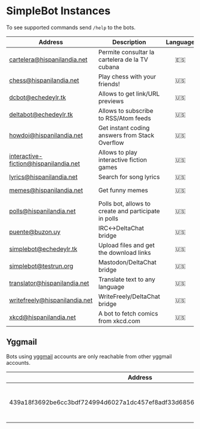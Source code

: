 # SimpleBot Instances

To see supported commands send `/help` to the bots.

| Address                     | Description                                            | Language | Availability | Plugins | Administrator |
| --------------------------- | ------------------------------------------------------ | :------: | :----------: | ------- | ------------- |
| cartelera@hispanilandia.net | Permite consultar la cartelera de la TV cubana         | 🇪🇸 | 24h | [simplebot_cartv] | [adbenitez] |
| chess@hispanilandia.net     | Play chess with your friends!                          | 🇺🇸 | 24h | [simplebot_chess] | [adbenitez] |
| dcbot@echedeylr.tk          | Allows to get link/URL previews                        | 🇺🇸 | 24h | [simplebot_instantview], custom scripts | [adbenitez] |
| deltabot@echedeylr.tk       | Allows to subscribe to RSS/Atom feeds                  | 🇺🇸 | 24h | [simplebot_feeds] | [adbenitez] |
| howdoi@hispanilandia.net    | Get instant coding answers from Stack Overflow         | 🇺🇸 | 24h | [simplebot_howdoi]| [adbenitez] |
| interactive-fiction@hispanilandia.net | Allows to play interactive fiction games     | 🇺🇸 | 24h | [simplebot_frotz] | [adbenitez] |
| lyrics@hispanilandia.net    | Search for song lyrics                                 | 🇺🇸 | 24h | [simplebot_lyrics]| [adbenitez] |
| memes@hispanilandia.net     | Get funny memes                                        | 🇺🇸 | 24h | [simplebot_memes_en], [simplebot_memes_es] | [adbenitez] |
| polls@hispanilandia.net     | Polls bot, allows to create and participate in polls   | 🇺🇸 | 24h | [simplebot_polls] | [adbenitez] |
| puente@buzon.uy             | IRC↔️DeltaChat bridge                                  | 🇺🇸 | 24h | [simplebot_irc]   | [adbenitez] |
| simplebot@echedeylr.tk      | Upload files and get the download links                | 🇺🇸 | 24h | [simplebot_file2link] | [adbenitez] |
| simplebot@testrun.org       | Mastodon/DeltaChat bridge                              | 🇺🇸 | 24h | [simplebot_mastodon] | [adbenitez] |
| translator@hispanilandia.net | Translate text to any language                        | 🇺🇸 | 24h | [simplebot_translator] | [adbenitez] |
| writefreely@hispanilandia.net | WriteFreely/DeltaChat bridge                         | 🇺🇸 | 24h | [simplebot_writefeely] | [adbenitez] |
| xkcd@hispanilandia.net      | A bot to fetch comics from xkcd.com                    | 🇺🇸 | 24h | [simplebot_xkcd] | [adbenitez] |

## Yggmail

Bots using [yggmail](https://github.com/neilalexander/yggmail) accounts are only reachable from other yggmail accounts.

| Address                     | Description                                            | Language | Availability | Plugins | Administrator |
| --------------------------- | ------------------------------------------------------ | :------: | :----------: | ------- | ------------- |
| 439a18f3692be6cc3bdf724994d6027a1dc457ef8adf33d68564205c03b3ad46@yggmail | Echo bot, echoes back any text sent in private | 🇺🇸 | 24h | [simplebot_echo] | [adbenitez] |

[adbenitez]: mailto:adbenitez@nauta.cu
[simplebot_cartv]: https://github.com/adbenitez/simplebot_cartv
[simplebot_chess]: https://github.com/simplebot-org/simplebot_chess
[simplebot_polls]: https://github.com/simplebot-org/simplebot_polls
[simplebot_translator]: https://github.com/adbenitez/simplebot_translator
[simplebot_writefeely]: https://github.com/simplebot-org/simplebot_writefeely
[simplebot_xkcd]: https://github.com/simplebot-org/simplebot_xkcd
[simplebot_mastodon]: https://github.com/simplebot-org/simplebot_mastodon
[simplebot_lyrics]: https://github.com/adbenitez/simplebot_lyrics
[simplebot_memes_en]: https://github.com/adbenitez/simplebot_memes_en
[simplebot_memes_es]: https://github.com/adbenitez/simplebot_memes_es
[simplebot_howdoi]: https://github.com/adbenitez/simplebot_howdoi
[simplebot_frotz]: https://github.com/adbenitez/simplebot_frotz
[simplebot_file2link]: https://github.com/adbenitez/simplebot_file2link
[simplebot_irc]: https://github.com/simplebot-org/simplebot_irc
[simplebot_echo]: https://github.com/simplebot-org/simplebot_echo
[simplebot_feeds]: https://github.com/simplebot-org/simplebot_feeds
[simplebot_instantview]: https://github.com/adbenitez/simplebot_instantview
